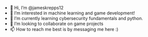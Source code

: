 - 👋 Hi, I’m @jameskrepps12
- 👀 I’m interested in machine learning and game development!
- 🌱 I’m currently learning cybersecurity fundamentals and python.
- 💞️ I’m looking to collaborate on game projects
- 📫 How to reach me best is by messaging me here :)

<!---
jameskrepps12/jameskrepps12 is a ✨ special ✨ repository because its `README.md` (this file) appears on your GitHub profile.
You can click the Preview link to take a look at your changes.
--->
